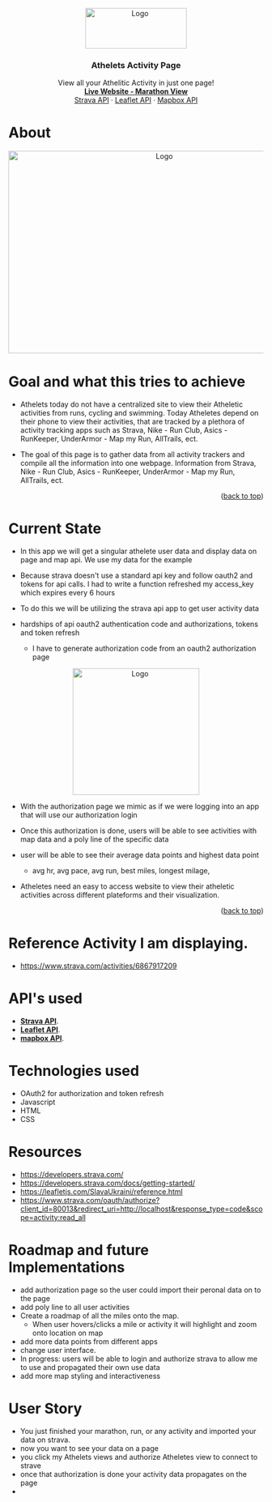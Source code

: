 
<br />
<div align="center">
  <a href="https://kmachappy.github.io/">
    <img src="https://i.imgur.com/HEdvaxd.png" alt="Logo" width="200" height="80">
  </a>

<h3 align="center">Athelets Activity Page</h3>
  
  <p align="center">
    View all your Athelitic Activity in just one page!
    <br />
    <a href="https://kmachappy.github.io/"><strong>Live Website - Marathon View</strong></a>
    <br />
    <a href="https://developers.strava.com/">Strava API</a>
    ·
    <a href="https://leafletjs.com/SlavaUkraini/reference.html">Leaflet API</a>
    ·
    <a href="https://docs.mapbox.com/">Mapbox API</a>
  </p>
</div>

# About
<div align="center">
    <a href="https://github.com/othneildrew/Best-README-Template">
        <img src="https://i.imgur.com/HGX8twB.png" alt="Logo" width="600" height="400">
    </a>
</div>

# Goal and what this tries to achieve
- Athelets today do not have a centralized site to view their Atheletic activities from runs, cycling and swimming. Today Atheletes depend on their phone to view their activities, that are tracked by a plethora of activity tracking apps such as Strava, Nike - Run Club, Asics - RunKeeper, UnderArmor - Map my Run, AllTrails, ect. 

- The goal of this page is to gather data from all activity trackers and compile all the information into one webpage. Information from Strava, Nike - Run Club, Asics - RunKeeper, UnderArmor - Map my Run, AllTrails, ect. 

<p align="right">(<a href="#top">back to top</a>)</p>


# Current State

- In this app we will get a singular athelete user data and display data on page and map api. We use my data for the example

- Because strava doesn't use a standard api key and follow oauth2 and tokens for api calls. I had to write a function refreshed my access_key which expires every 6 hours
    
- To do this we will be utilizing the strava api app to get user activity data 
    
- hardships of api oauth2 authentication code and authorizations, tokens and token refresh
    - I have to generate authorization code from an oauth2 authorization page
<div align="center">
    <a href="https://www.strava.com/oauth/authorize?client_id=80013&response_type=code&redirect_uri=http://localhost/exchange_token&approval_prompt=force&scope=read_all">
        <img src="https://i.imgur.com/wMGwQUp.png" alt="Logo" width="250" height="250">
    </a>
</div>

- With the authorization page we mimic as if we were logging into an app that will use our authorization login 

- Once this authorization is done, users will be able to see activities with map data and a poly line of the specific data

- user will be able to see their average data points and highest data point
    - avg hr, avg pace, avg run, best miles, longest milage, 

- Atheletes need an easy to access website to view their atheletic activities across different plateforms and their visualization.
<p align="right">(<a href="#top">back to top</a>)</p>



# Reference Activity I am displaying. 
 - https://www.strava.com/activities/6867917209


 # API's used
 - **[Strava API](https://developers.strava.com/)**.
 - **[Leaflet API](https://leafletjs.com/SlavaUkraini/)**.
 - **[mapbox API](https://leafletjs.com/SlavaUkraini/)**.

 # Technologies used 
 - OAuth2 for authorization and token refresh
 - Javascript
 - HTML
 - CSS
 

# Resources 
- https://developers.strava.com/
- https://developers.strava.com/docs/getting-started/
- https://leafletjs.com/SlavaUkraini/reference.html
- https://www.strava.com/oauth/authorize?client_id=80013&redirect_uri=http://localhost&response_type=code&scope=activity:read_all


# Roadmap and future Implementations

- add authorization page so the user could import their peronal data on to the page
- add poly line to all user activities
- Create a roadmap of all the miles onto the map.
    - When user hovers/clicks a mile or activity it will highlight and zoom onto location on map
- add more data points from different apps
- change user interface.
- In progress: users will be able to login and authorize strava to allow me to use and propagated their own use data
- add more map styling and interactiveness


# User Story

- You just finished your marathon, run, or any activity and imported your data on strava. 
- now you want to see your data on a page 
- you click my Athelets views and authorize Atheletes view to connect to strave
- once that authorization is done your activity data propagates on the page
- 
